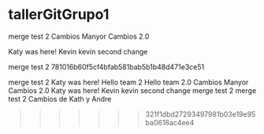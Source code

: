 # tallerGitGrupo1


merge test 2
Cambios Manyor
Cambios 2.0



Katy was here! 
Kevin
kevin second change 

merge test 2
781016b60f5cf4bfab581bab5b1b48d471e3ce51


merge test 2
Katy was here! 
Hello team 2
Hello team 2.0
Cambios Manyor
Cambios 2.0
Katy was here! 
Kevin
kevin second change 
merge test 2
merge test 2
Cambios de Kath y Andre
>>>>>>> 321f1dbd27293497981b03e19e95ba0618ac4ee4
